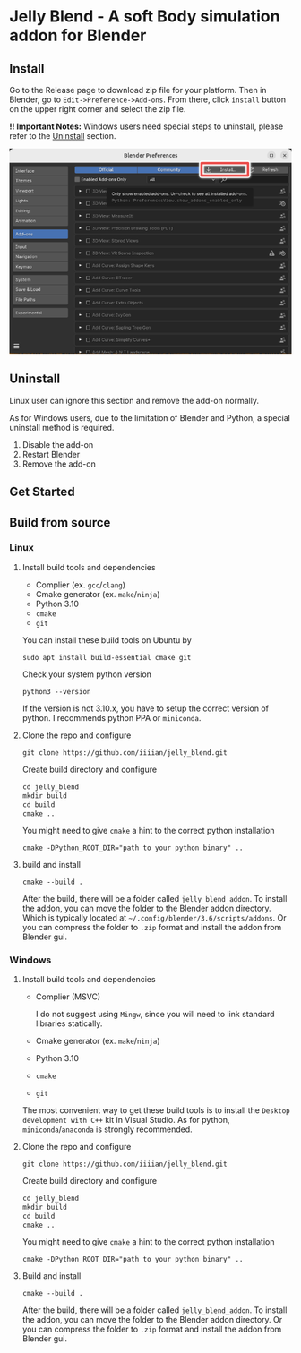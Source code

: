 # Jelly Blend - A soft Body simulation addon for Blender

## Install

Go to the Release page to download zip file for your platform. Then in Blender, go to `Edit->Preference->Add-ons`. From there, click `install` button on the upper right corner and select the zip file. 

**!! Important Notes:** Windows users need special steps to uninstall, please refer to the [Uninstall](#uninstall) section.

![install_button_location](./readme_assets/install_button_location.png)

## Uninstall

Linux user can ignore this section and remove the add-on normally.

As for Windows users, due to the limitation of Blender and Python, a special uninstall method is required. 

1. Disable the add-on
2. Restart Blender
3. Remove the add-on

## Get Started



## Build from source

### Linux

1. Install build tools and dependencies

   - Complier (ex. `gcc`/`clang`)
   - Cmake generator (ex. `make`/`ninja`)
   - Python 3.10
   - `cmake`
   - `git`

   You can install these build tools on Ubuntu by 

   ```
   sudo apt install build-essential cmake git
   ```

   Check your system python version

   ```
   python3 --version
   ```

   If the version is not 3.10.x, you have to setup the correct version of python. I recommends python PPA or `miniconda`.

2. Clone the repo and configure

   ```
   git clone https://github.com/iiiian/jelly_blend.git
   ```

	Create build directory and configure

   ```
   cd jelly_blend
   mkdir build
   cd build
   cmake ..
   ```

	You might need to give `cmake` a hint to the correct python installation

	```
	cmake -DPython_ROOT_DIR="path to your python binary" ..
   ```


3. build and install
   ```
   cmake --build .
   ```

   After the build, there will be a folder called `jelly_blend_addon`. To install the addon, you can move the folder to the Blender addon directory. Which is typically located at `~/.config/blender/3.6/scripts/addons`. Or you can compress the folder to `.zip` format and install the addon from Blender gui.

### Windows

1. Install build tools and dependencies

   - Complier (MSVC)

     I do not suggest using `Mingw`, since you will need to link standard libraries statically.

   - Cmake generator (ex. `make`/`ninja`)
   - Python 3.10
   - `cmake`
   - `git`

   The most convenient way to get these build tools is to install the `Desktop development with C++` kit in Visual Studio. As for python, `miniconda`/`anaconda` is strongly recommended.

2. Clone the repo and configure

   ```
   git clone https://github.com/iiiian/jelly_blend.git
   ```

   Create build directory and configure

   ```
   cd jelly_blend
   mkdir build
   cd build
   cmake ..
   ```

   You might need to give `cmake` a hint to the correct python installation

   ```
   cmake -DPython_ROOT_DIR="path to your python binary" ..
   ```

3. Build and install

   ```
   cmake --build .
   ```

   After the build, there will be a folder called `jelly_blend_addon`. To install the addon, you can move the folder to the Blender addon directory. Or you can compress the folder to `.zip` format and install the addon from Blender gui.


